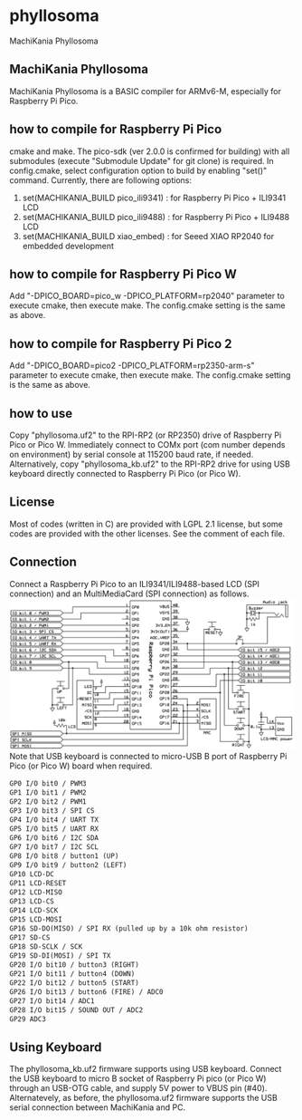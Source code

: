 # phyllosoma
MachiKania Phyllosoma

## MachiKania Phyllosoma
MachiKania Phyllosoma is a BASIC compiler for ARMv6-M, especially for Raspberry Pi Pico.

## how to compile for Raspberry Pi Pico
cmake and make. The pico-sdk (ver 2.0.0 is confirmed for building) with all submodules (execute "Submodule Update" for git clone) is required. In config.cmake, select configuration option to build by enabling "set()" command. Currently, there are following options:  
  
1. set(MACHIKANIA_BUILD pico_ili9341) : for Raspberry Pi Pico + ILI9341 LCD  
2. set(MACHIKANIA_BUILD pico_ili9488) : for Raspberry Pi Pico + ILI9488 LCD  
3. set(MACHIKANIA_BUILD xiao_embed) : for Seeed XIAO RP2040 for embedded development

## how to compile for Raspberry Pi Pico W

Add "-DPICO_BOARD=pico_w -DPICO_PLATFORM=rp2040" parameter to execute cmake, then execute make. The config.cmake setting is the same as above.

## how to compile for Raspberry Pi Pico 2

Add "-DPICO_BOARD=pico2 -DPICO_PLATFORM=rp2350-arm-s" parameter to execute cmake, then execute make. The config.cmake setting is the same as above.

## how to use
Copy "phyllosoma.uf2" to the RPI-RP2 (or RP2350) drive of Raspberry Pi Pico or Pico W. Immediately connect to COMx port (com number depends on environment) by serial console at 115200 baud rate, if needed. Alternatively, copy "phyllosoma_kb.uf2" to the RPI-RP2 drive for using USB keyboard directly connected to Raspberry Pi Pico (or Pico W).

## License
Most of codes (written in C) are provided with LGPL 2.1 license, but some codes are provided with the other licenses. See the comment of each file.

## Connection
Connect a Raspberry Pi Pico to an ILI9341/ILI9488-based LCD (SPI connection) and an MultiMediaCard (SPI connection) as follows.
![schematic.png](documents/shematic.png)
Note that USB keyboard is connected to micro-USB B port of Raspberry Pi Pico (or Pico W) board when required.

```console
GP0 I/O bit0 / PWM3
GP1 I/O bit1 / PWM2
GP2 I/O bit2 / PWM1
GP3 I/O bit3 / SPI CS
GP4 I/O bit4 / UART TX
GP5 I/O bit5 / UART RX
GP6 I/O bit6 / I2C SDA
GP7 I/O bit7 / I2C SCL
GP8 I/O bit8 / button1 (UP)
GP9 I/O bit9 / button2 (LEFT)
GP10 LCD-DC
GP11 LCD-RESET
GP12 LCD-MISO
GP13 LCD-CS
GP14 LCD-SCK
GP15 LCD-MOSI
GP16 SD-DO(MISO) / SPI RX (pulled up by a 10k ohm resistor)
GP17 SD-CS
GP18 SD-SCLK / SCK
GP19 SD-DI(MOSI) / SPI TX
GP20 I/O bit10 / button3 (RIGHT)
GP21 I/O bit11 / button4 (DOWN)
GP22 I/O bit12 / button5 (START)
GP26 I/O bit13 / button6 (FIRE) / ADC0
GP27 I/O bit14 / ADC1
GP28 I/O bit15 / SOUND OUT / ADC2
GP29 ADC3
```
## Using Keyboard
The phyllosoma_kb.uf2 firmware supports using USB keyboard. Connect the USB keyboard to micro B socket of Raspberry Pi pico (or Pico W) through an USB-OTG cable, and supply 5V power to VBUS pin (#40).  
Alternatevely, as before, the phyllosoma.uf2 firmware supports the USB serial connection between MachiKania and PC.
